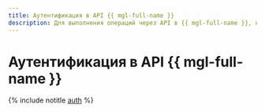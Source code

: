 ```yaml
---
title: Аутентификация в API {{ mgl-full-name }}
description: Для выполнения операций через API в {{ mgl-full-name }}, необходимо получить IAM-токен для своего аккаунта.
---
```


# Аутентификация в API {{ mgl-full-name }}

{% include notitle [auth](../../_includes/authentication.md) %}
